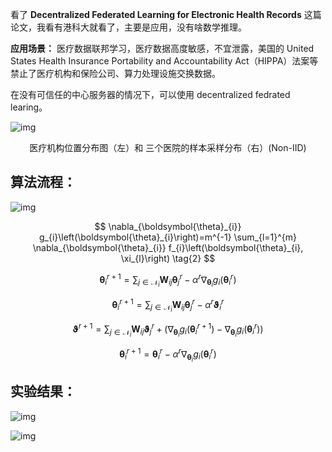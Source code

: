 看了 **Decentralized Federated Learning for Electronic Health Records** 这篇论文，我看有港科大就看了，主要是应用，没有啥数学推理。

**应用场景：** 医疗数据联邦学习，医疗数据高度敏感，不宜泄露，美国的 United States Health Insurance Portability and Accountability Act（HIPPA）法案等禁止了医疗机构和保险公司、算力处理设施交换数据。

在没有可信任的中心服务器的情况下，可以使用 decentralized fedrated learing。

![img](https://img2022.cnblogs.com/blog/2145900/202211/2145900-20221120205956949-214545944.png)

<center>医疗机构位置分布图（左）和 三个医院的样本采样分布（右）(Non-IID)</center>

## 算法流程：

![img](https://img2022.cnblogs.com/blog/2145900/202211/2145900-20221120211435076-34276075.png)


$$
\nabla_{\boldsymbol{\theta}_{i}} g_{i}\left(\boldsymbol{\theta}_{i}\right)=m^{-1} \sum_{l=1}^{m} \nabla_{\boldsymbol{\theta}_{i}} f_{i}\left(\boldsymbol{\theta}_{i}, \xi_{l}\right) \tag{2}
$$

$$ 
\boldsymbol{\theta}_{i}^{r+1}=\sum_{j \in \mathcal{N}_{i}} \mathbf{W}_{i j} \boldsymbol{\theta}_{j}^{r}-\alpha^{r} \nabla_{\boldsymbol{\theta}_{i}} g_{i}\left(\boldsymbol{\theta}_{i}^{r}\right)\tag{3}
$$

$$
\boldsymbol{\theta}_{i}^{r+1}=\sum_{j \in \mathcal{N}_{i}} \mathbf{W}_{i j} \boldsymbol{\theta}_{j}^{r}-\alpha^{r} \boldsymbol{\vartheta}_{i}^{r}\tag{4a}
$$

$$
\boldsymbol{\vartheta}^{r+1}=\sum_{j \in \mathcal{N}_{i}} \mathbf{W}_{i j} \boldsymbol{\vartheta}_{j}^{r}+\left(\nabla_{\boldsymbol{\theta}_{i}} g_{i}\left(\boldsymbol{\theta}_{i}^{r+1}\right)-\nabla_{\boldsymbol{\theta}_{i}} g_{i}\left(\boldsymbol{\theta}_{i}^{r}\right)\right)\tag{4b}
$$

$$
\boldsymbol{\theta}_{i}^{r+1}=\boldsymbol{\theta}_{i}^{r}-\alpha^{r} \nabla_{\boldsymbol{\theta}_{i}} g_{i}\left(\boldsymbol{\theta}_{i}^{r}\right)\tag{5}
$$

## 实验结果：

![img](https://img2022.cnblogs.com/blog/2145900/202211/2145900-20221121093612473-1767656579.png)

![img](https://img2022.cnblogs.com/blog/2145900/202211/2145900-20221121093621750-1215964885.png)

